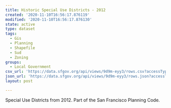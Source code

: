 ```yaml
---
title: Historic Special Use Districts - 2012
created: '2020-11-10T16:56:17.876119'
modified: '2020-11-10T16:56:17.876130'
state: active
type: dataset
tags:
  - Gis
  - Planning
  - Shapefile
  - Sud
  - Zoning
groups:
  - Local Government
csv_url: 'https://data.sfgov.org/api/views/9d9m-eyy3/rows.csv?accessType=DOWNLOAD'
json_url: 'https://data.sfgov.org/api/views/9d9m-eyy3/rows.json?accessType=DOWNLOAD'
layout: post

---
```

Special Use Districts from 2012.  Part of the San Francisco Planning Code.
